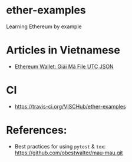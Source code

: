 # ether-examples
Learning Ethereum by example

# Articles in Vietnamese

* [Ethereum Wallet: Giải Mã File UTC JSON](https://medium.com/vischub/ethereum-wallet-giải-mã-file-utc-json-dc62a5c2ce53)

# CI

* https://travis-ci.org/VISCHub/ether-examples

# References:

* Best practices for using `pytest` & `tox`: https://github.com/obestwalter/mau-mau.git
